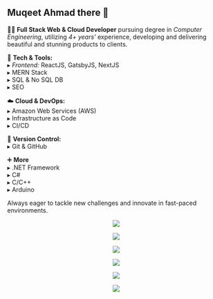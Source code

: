 ## Muqeet Ahmad there 👋

👨‍💻 **Full Stack Web & Cloud Developer** pursuing degree in _Computer Engineering_, utilizing _4+ years’_ experience, developing and delivering beautiful and stunning products to clients.

🚀 **Tech & Tools:**  
    &#9656; _Frontend:_ ReactJS, GatsbyJS, NextJS  
    &#9656; MERN Stack  
    &#9656; SQL & No SQL DB  
    &#9656; SEO  
  
☁️ **Cloud & DevOps:**  
     &#9656; Amazon Web Services (AWS)  
     &#9656; Infrastructure as Code   
     &#9656; CI/CD  
  
🔧 **Version Control:**  
     &#9656; Git & GitHub
  
➕ **More**  
    &#9656; .NET Framework  
    &#9656; C#  
    &#9656; C/C++  
    &#9656; Arduino  

Always eager to tackle new challenges and innovate in fast-paced environments.
   
<p align="center">
  <a href="https://skillicons.dev">
    <img src="https://skillicons.dev/icons?i=aws,gcp,azure,netlify" />   
  </a>
</p>
<p align="center">
  <a href="https://skillicons.dev">
    <img src="https://skillicons.dev/icons?i=react,gatsby,next,dotnet" />   
  </a>
</p>
<p align="center">
  <a href="https://skillicons.dev">
    <img src="https://skillicons.dev/icons?i=express,nodejs,npm,linux" />   
  </a>
</p>
<p align="center">
  <a href="https://skillicons.dev">
    <img src="https://skillicons.dev/icons?i=mysql,firebase,mongodb,dynamodb" />   
  </a>
</p>
<p align="center">
  <a href="https://skillicons.dev">
    <img src="https://skillicons.dev/icons?i=ts,c,cpp,cs" />   
  </a>
</p>
<p align="center">
  <a href="https://skillicons.dev">
    <img src="https://skillicons.dev/icons?i=git,github,githubactions" />   
  </a>
</p>


